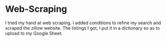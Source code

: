 # Web-Scraping
I tried my hand at web scraping. I added conditions to refine my search and scraped the zillow website. The listings I got, I put it in a dictionary so as to upload to my Google Sheet.
